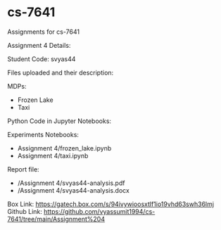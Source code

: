 # cs-7641
Assignments for cs-7641

Assignment 4 Details:

Student Code: svyas44

Files uploaded and their description:

MDPs:
- Frozen Lake
- Taxi

Python Code in Jupyter Notebooks: 

Experiments Notebooks:
- Assignment 4/frozen_lake.ipynb
- Assignment 4/taxi.ipynb

Report file: 
- /Assignment 4/svyas44-analysis.pdf 
- /Assignment 4/svyas44-analysis.docx

Box Link: https://gatech.box.com/s/94ivywioosxtlf1io19vhd63swh36lmj
Github Link: https://github.com/vyassumit1994/cs-7641/tree/main/Assignment%204

